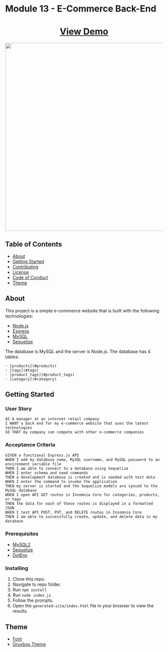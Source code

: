 # Module 13 - E-Commerce Back-End

<h1 align="center">
    <a href="" target="_blank">
     View Demo
    </a>
</h1>
<div align="center">
    <img src="./assets/images/screenshot.gif" width="600px">
</div>

## Table of Contents

- [About](#about)
- [Getting Started](#getting_started)
- [Contributing](./CONTRIBUTING.md)
- [License](./LICENSE)
- [Code of Conduct](./CODE_OF_CONDUCT.md)
- [Theme](#theme)

## About <a name = "about"></a>

This project is a simple e-commerce website that is built with the following technologies:

- [Node.js](https://nodejs.org/en/)
- [Express](https://expressjs.com/)
- [MySQL](https://www.mysql.com/)
- [Sequelize](https://sequelize.org/)

The database is MySQL and the server is Node.js. The database has 4 tables:

    - [products](#products)
    - [tags](#tags)
    - [product_tags](#product_tags)
    - [category](#category)

## Getting Started <a name = "getting_started"></a>

### User Story

```
AS A manager at an internet retail company
I WANT a back end for my e-commerce website that uses the latest technologies
SO THAT my company can compete with other e-commerce companies
```

### Acceptance Criteria

```
GIVEN a functional Express.js API
WHEN I add my database name, MySQL username, and MySQL password to an environment variable file
THEN I am able to connect to a database using Sequelize
WHEN I enter schema and seed commands
THEN a development database is created and is seeded with test data
WHEN I enter the command to invoke the application
THEN my server is started and the Sequelize models are synced to the MySQL database
WHEN I open API GET routes in Insomnia Core for categories, products, or tags
THEN the data for each of these routes is displayed in a formatted JSON
WHEN I test API POST, PUT, and DELETE routes in Insomnia Core
THEN I am able to successfully create, update, and delete data in my database
```

### Prerequisites

- [MySQL2](https://www.npmjs.com/package/mysql2)
- [Sequelize](https://www.npmjs.com/package/sequelize)
- [DotEnv](https://www.npmjs.com/package/dotenv)

### Installing

1. Clone this repo.
2. Navigate to repo folder.
3. Run `npm install`
4. Run `node index.js`
5. Follow the prompts.
6. Open the `generated-site/index.html` file in your browser to view the results.

## Theme <a name = "theme"></a>

- [Font](https://rubjo.github.io/victor-mono/)
- [Gruvbox Theme](https://github.com/morhetz/gruvbox)
